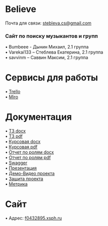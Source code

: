 # Believe

Почта для связи: stebleva.cs@gmail.com

### Сайт по поиску музыкантов и групп
•	Bumbeee - Дынин Михаил, 2.1 группа <br>
•	Varekai133 – Стеблева Екатерина, 2.1 группа <br>
•	savvinm – Саввин Максим, 2.1 группа

# Сервисы для работы
•	[Trello](https://trello.com/b/pDAB8yMt/проект-тп) <br>
•	[Miro](https://miro.com/app/board/o9J_kvVIfC0=/)
# Документация
•	[ТЗ docx](https://github.com/Bumbeee/TProject/blob/master/documents/TZ.docx) <br>
•	[ТЗ pdf](https://github.com/Bumbeee/TProject/blob/master/documents/TZ.pdf) <br>
•	[Курсовая docx](https://github.com/Bumbeee/TProject/blob/master/documents/Курсовая.docx)<br>
•	[Курсовая pdf](https://github.com/Bumbeee/TProject/blob/master/documents/Курсовая.pdf) <br>
•	[Отчет по ролям docx](https://github.com/Bumbeee/TProject/blob/master/documents/%D0%9E%D1%82%D1%87%D0%B5%D1%82%D0%BD%D1%8B%D0%B9%20%D0%B4%D0%BE%D0%BA%D1%83%D0%BC%D0%B5%D0%BD%D1%82.docx) <br>
•	[Отчет по ролям pdf](https://github.com/Bumbeee/TProject/blob/master/documents/%D0%9E%D1%82%D1%87%D0%B5%D1%82%D0%BD%D1%8B%D0%B9%20%D0%B4%D0%BE%D0%BA%D1%83%D0%BC%D0%B5%D0%BD%D1%82.pdf)<br>
•	[Swagger](https://app.swaggerhub.com/apis/Varekai133/Believe/2.0) <br>
•	[Презентация](https://github.com/Bumbeee/TProject/blob/master/documents/Презентация%20Believe.pptx) <br>
•	[Демо-Видео проекта](https://drive.google.com/file/d/1fGMhq4FTiY_HKzKYFKlc0Dm9k7Wx8OTJ/view) <br>
•	[Защита проекта](https://youtu.be/wSFv-NaW0Sg) <br>
•	[Метрика](https://metrika.yandex.ru/dashboard?id=64751707) <br>
# Сайт
•	Адрес: [f0432895.xsph.ru](http://f0432895.xsph.ru/)<br>
